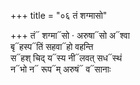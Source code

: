 +++
title = "०६ तं शग्मासो"

+++
तं᳓ शग्मा᳓सो · अरुषा᳓सो अ᳓श्वा  
बृ᳓हस्प᳓तिं सहवा᳓हो वहन्ति  
स᳓हश् चिद् य᳓स्य नी᳓लवत् सध᳓स्थं  
न᳓भो न᳓ रूप᳓म् अरुषं᳓ व᳓सानाः